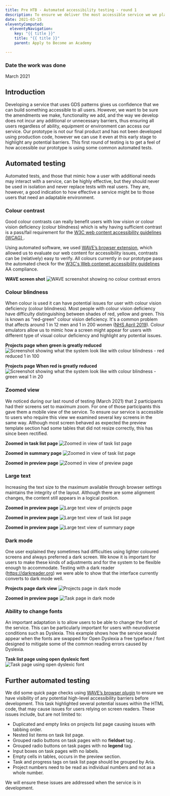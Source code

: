 ```yaml
---
title: Pre HTB - Automated accessibility testing - round 1 
description: To ensure we deliver the most accessible service we we plan to test early and often using a range of methods. This first round of testing is to get a feel of how accessible our prototype is and to identify any major issues. 
date: 2021-03-15
eleventyComputed:
  eleventyNavigation:
    key: "{{ title }}"
    title: "{{ title }}"
    parent: Apply to Become an Academy

---
```

### Date the work was done
March 2021

## Introduction
Developing a service that uses GDS patterns gives us confidence that we can build something accessible to all users. However, we want to be sure the amendments we make, functionality we add, and the way we develop does not incur any additional or unnecessary barriers, thus ensuring all users regardless of ability, equipment or environment can access our service. 
Our prototype is not our final product and has not been developed using production code, however we can use it even at this early stage to highlight any potential barriers. This first round of testing is to get a feel of how accessible our prototype is using some common automated tests.

## Automated testing
Automated tests, and those that mimic how a user with additional needs may interact with a service, can be highly effective, but they should never be used in isolation and never replace tests with real users. They are, however, a good indication to how effective a service might be to those users that need an adaptable environment. 

### Colour contrast
Good colour contrasts can really benefit users with low vision or colour vision deficiency (colour blindness) which is why having sufficient contrast is a pass/fail requirement for the <a href="https://www.w3.org/TR/WCAG21/">W3C web content accessibility guidelines (WCAG) </a>. 

Using automated software, we used <a href="https://wave.webaim.org/extension/">WAVE’s browser extension</a>, which allowed us to evaluate our web content for accessibility issues, contrasts can be (relatively) easy to verify. All colours currently in our prototype pass the automated check for the <a href="https://www.w3.org/TR/WCAG21/">W3C's Web contenet accessibility guidelines</a> AA compliance.

**WAVE screen shot**
<img src="/images/apply-to-become-academy/automated_accessibility/wave.png" alt="WAVE screenshot showing no colour contrast errors">

### Colour blindness 
When colour is used it can have potential issues for user with colour vision deficiency (colour blindness). Most people with colour vision deficiency have difficulty distinguishing between shades of red, yellow and green. This is known as "red-green" colour vision deficiency. It's a common problem that affects around 1 in 12 men and 1 in 200 women (<a href="https://www.nhs.uk/conditions/colour-vision-deficiency/">NHS April 2019</a>). Colour emulators allow us to mimic how a screen might appear for users with different type of visual colour deficiency and highlight any potential issues. 

**Projects page when green is greatly reduced**
<img src="/images/apply-to-become-academy/automated_accessibility/CB_green_reduced_1in100.png" alt="Screenshot showing what the system look like with colour blindness - red reduced 1 in 100">

**Projects page When red is greatly reduced**
<img src="/images/apply-to-become-academy/automated_accessibility/CB_red_greatlyreduced_1in100.png" alt="Screenshot showing what the system look like with colour blindness - green weal 1 in 20">


### Zoomed view
We noticed during our last round of testing (March 2021) that 2 participants had their screens set to maximum zoom. For one of those participants this gave them a mobile view of the service. To ensure our service is accessible to users who require this view we examined several key screens in the same way. Although most screen behaved as expected the preview template section had some tables that did not resize correctly, this has since been rectified.

**Zoomed in task list page**
<img src="/images/apply-to-become-academy/automated_accessibility/zoom1.png" alt="Zoomed in view of task list page">

**Zoomed in summary page**
<img src="/images/apply-to-become-academy/automated_accessibility/zoom2.png" alt="Zoomed in view of task list page">

**Zoomed in preview page**
<img src="/images/apply-to-become-academy/automated_accessibility/zoom2.png" alt="Zoomed in view of preview page">

### Large text
Increasing the text size to the maximum available through browser settings maintains the integrity of the layout. Although there are some alignment changes, the content still appears in a logical position.

**Zoomed in preview page**
<img src="/images/apply-to-become-academy/automated_accessibility/largetext1.png" alt="Large text view of projects page">

**Zoomed in preview page**
<img src="/images/apply-to-become-academy/automated_accessibility/largetext2.png" alt="Large text view of task list page">

**Zoomed in preview page**
<img src="/images/apply-to-become-academy/automated_accessibility/largetext3.png" alt="Large text view of summary page">

### Dark mode
One user explained they sometimes had difficulties using lighter coloured screens and always preferred a dark screen. We know it is important for users to make these kinds of adjustments and for the system to be flexible enough to accommodate. Testing with a dark reader (https://darkreader.org) we were able to show that the interface currently converts to dark mode well.

**Projects page dark view**
<img src="/images/apply-to-become-academy/automated_accessibility/dark1.png" alt="Projects page in dark mode">

**Zoomed in preview page**
<img src="/images/apply-to-become-academy/automated_accessibility/dark2.png" alt="Task page in dark mode">


### Ability to change fonts
An important adaptation is to allow users to be able to change the font of the service. This can be particularly important for users with neurodiverse conditions such as Dyslexia. This example shows how the service would appear when the fonts are swapped for Open Dyslexia a free typeface / font designed to mitigate some of the common reading errors caused by Dyslexia.

**Task list page using open dyslexic font**
<img src="/images/apply-to-become-academy/automated_accessibility/dyslexic.jpg" alt="Task page using open dyslexic font">

## Further automated testing
We did some quick page checks using <a href="https://wave.webaim.org/extension/">WAVE’s browser plugin</a> to ensure we have visibility of any potential high-level accessibility barriers before development. This task highlighted several potential issues within the HTML code, that may cause issues for users relying on screen readers. These issues include, but are not limited to:

-	Duplicated and empty links on projects list page causing issues with tabbing order.
-	Nested list items on task list page.
-	Grouped radio buttons on task pages with no **fieldset** tag .
-	Grouped radio buttons on task pages with no **legend** tag.
-	Input boxes on task pages with no labels.
-	Empty cells in tables, occurs in the preview section.
-	Task and progress tags on task list page should be grouped by Aria.
-	Project numbers need to be read as individual numbers and not as a whole number.

We will ensure these issues are addressed when the service is in development.

